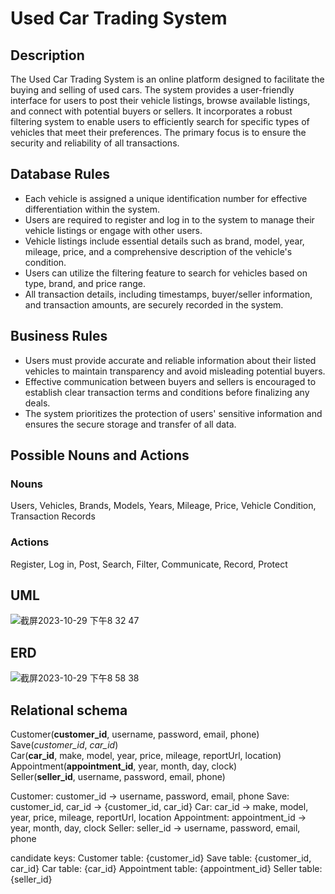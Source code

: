 # Used Car Trading System

## Description
The Used Car Trading System is an online platform designed to facilitate the buying and selling of used cars. The system provides a user-friendly interface for users to post their vehicle listings, browse available listings, and connect with potential buyers or sellers. It incorporates a robust filtering system to enable users to efficiently search for specific types of vehicles that meet their preferences. The primary focus is to ensure the security and reliability of all transactions.

## Database Rules
- Each vehicle is assigned a unique identification number for effective differentiation within the system.
- Users are required to register and log in to the system to manage their vehicle listings or engage with other users.
- Vehicle listings include essential details such as brand, model, year, mileage, price, and a comprehensive description of the vehicle's condition.
- Users can utilize the filtering feature to search for vehicles based on type, brand, and price range.
- All transaction details, including timestamps, buyer/seller information, and transaction amounts, are securely recorded in the system.

## Business Rules
- Users must provide accurate and reliable information about their listed vehicles to maintain transparency and avoid misleading potential buyers.
- Effective communication between buyers and sellers is encouraged to establish clear transaction terms and conditions before finalizing any deals.
- The system prioritizes the protection of users' sensitive information and ensures the secure storage and transfer of all data.

## Possible Nouns and Actions
### Nouns
Users, Vehicles, Brands, Models, Years, Mileage, Price, Vehicle Condition, Transaction Records

### Actions
Register, Log in, Post, Search, Filter, Communicate, Record, Protect

## UML
![截屏2023-10-29 下午8 32 47](https://github.com/Gloaming02/Used-Car-Trading-System/assets/91642985/78c66fe3-6419-4992-a5a7-c68e8324a002)  

## ERD
![截屏2023-10-29 下午8 58 38](https://github.com/Gloaming02/Used-Car-Trading-System/assets/91642985/078c6c36-4cce-41b4-8526-0fd6ba3ae7e9)  

## Relational schema
Customer(**customer_id**, username, password, email, phone)  
Save(*customer_id*, *car_id*)  
Car(**car_id**, make, model, year, price, mileage, reportUrl, location)  
Appointment(**appointment_id**, year, month, day, clock)  
Seller(**seller_id**, username, password, email, phone)  

Customer:
customer_id → username, password, email, phone
Save:
customer_id, car_id → {customer_id, car_id}
Car:
car_id → make, model, year, price, mileage, reportUrl, location
Appointment:
appointment_id → year, month, day, clock
Seller:
seller_id → username, password, email, phone

candidate keys:
Customer table: {customer_id}
Save table: {customer_id, car_id}
Car table: {car_id}
Appointment table: {appointment_id}
Seller table: {seller_id}
